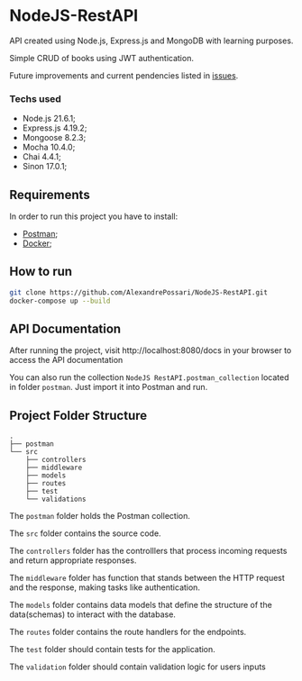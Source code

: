# NodeJS-RestAPI

API created using Node.js, Express.js and MongoDB with learning purposes.

Simple CRUD of books using JWT authentication.

Future improvements and current pendencies listed in [issues](https://github.com/AlexandrePossari/NodeJS-RestAPI/issues).

### Techs used
- Node.js 21.6.1;
- Express.js 4.19.2;
- Mongoose 8.2.3;
- Mocha 10.4.0;
- Chai 4.4.1;
- Sinon 17.0.1;

## Requirements

In order to run this project you have to install:

- [Postman](https://www.postman.com/downloads/);
- [Docker](https://docs.docker.com/get-docker/);

## How to run 

```bash
git clone https://github.com/AlexandrePossari/NodeJS-RestAPI.git
docker-compose up --build
```

## API Documentation
After running the project, visit http://localhost:8080/docs in your browser to access the API documentation

You can also run the collection `NodeJS RestAPI.postman_collection` located in folder `postman`. Just import it into Postman and run.

## Project Folder Structure
```
.
├── postman                               
└── src                                  
    ├── controllers                       
    ├── middleware                        
    ├── models                            
    ├── routes  
    ├── test                            
    └── validations                             
```

The `postman` folder holds the Postman collection.

The `src` folder contains the source code. 

The `controllers` folder has the controlllers that process incoming requests and return appropriate responses.

The `middleware` folder has function that stands between the HTTP request and the response, making tasks like authentication.

The `models` folder contains data models that define the structure of the data(schemas) to interact with the database.

The `routes` folder contains the route handlers for the endpoints.

The `test` folder should contain tests for the application.

The `validation` folder should contain validation logic for users inputs